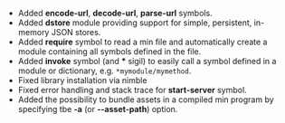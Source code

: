 * Added **encode-url**, **decode-url**, **parse-url** symbols.
* Added **dstore**  module providing support for simple, persistent, in-memory JSON stores.
* Added **require** symbol to read a min file and automatically create a module containing all symbols defined in the file.
* Added **invoke** symbol (and **\*** sigil) to easily call a symbol defined in a module or dictionary, e.g. `*mymodule/mymethod`.
* Fixed library installation via nimble
* Fixed error handling and stack trace for **start-server** symbol.
* Added the possibility to bundle assets in a compiled min program by specifying tbe **-a** (or **--asset-path**) option.
